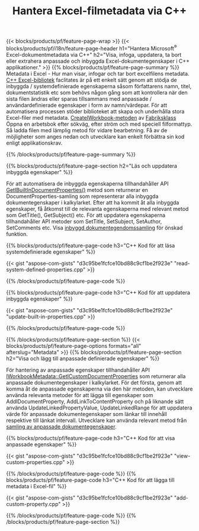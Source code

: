 ﻿---
title: Hantera Excel-filmetadata via C++
url: /sv/cpp/metadata/
description: Visa, lägg till, redigera, ta bort eller extrahera Excel-filers metadata med hjälp av C++-biblioteket
---
{{< blocks/products/pf/feature-page-wrap >}}
{{< blocks/products/pf/i18n/feature-page-header h1="Hantera Microsoft<sup>&reg;</sup> Excel-dokumentmetadata via C++" h2="Visa, infoga, uppdatera, ta bort eller extrahera anpassade och inbyggda Excel-dokumentegenskaper i C++ applikationer." >}}
{{% blocks/products/pf/feature-page-summary %}}
Metadata i Excel - Hur man visar, infogar och tar bort excelfilens metadata. [C++ Excel-bibliotek](/cells/cpp/) faclitates är på ett enkelt sätt genom att stödja de inbyggda / systemdefinierade egenskaperna såsom författarens namn, titel, dokumentstatistik etc som behövs någon gång som att kontrollera när den sista filen ändras eller sparas tillsammans med anpassade / användardefinierade egenskaper i form av namn/värdepar. För att automatisera processen stöder biblioteket att skapa och underhålla stora Excel-filer med metadata. [CreateIWorkbook-metoden](https://apireference.aspose.com/cells/cpp/class/aspose.cells.factory#a93f7282b976d2a001d44198dedaceee8) av [Fabriksklass](https://apireference.aspose.com/cells/cpp/class/aspose.cells.factory) Öppna en arbetsbok efter sökväg, efter ström och med speciell filformattyp. Så ladda filen med lämplig metod för vidare bearbetning. Få av de möjligheter som anges nedan och utvecklare kan enkelt förbättra sin kod enligt applikationskrav. 
 
{{% /blocks/products/pf/feature-page-summary %}}

{{% blocks/products/pf/feature-page-section h2="Läs och uppdatera inbyggda egenskaper" %}}

För att automatisera de inbyggda egenskaperna tillhandahåller API [GetIBuiltInDocumentProperties()](https://apireference.aspose.com/cells/cpp/class/aspose.cells.metadata.i_workbook_metadata) metod som returnerar en DocumentProperties-samling som representerar alla inbyggda dokumentegenskaper i kalkylarket. Efter att ha kommit åt alla inbyggda egenskaper, få åtkomst till de relevanta egenskaperna med relevant metod som GetTitle(), GetSubject() etc. För att uppdatera egenskaperna tillhandahåller API metoder som SetTitle, SetSubject, SetAuthor, SetComments etc. Visa [inbyggd dokumentegendomssamling](https://apireference.aspose.com/cells/cpp/class/aspose.cells.properties.i_built_in_document_property_collection) för önskad funktion.

{{% blocks/products/pf/feature-page-code h3="C++ Kod för att läsa systemdefinierade egenskaper" %}}

{{< gist "aspose-com-gists" "d3c95be1fcfce10bd88c9cf1be2f923e" "read-system-defined-properties.cpp" >}}

{{% /blocks/products/pf/feature-page-code %}}

{{% blocks/products/pf/feature-page-code h3="C++ Kod för att uppdatera inbyggda egenskaper" %}}

{{< gist "aspose-com-gists" "d3c95be1fcfce10bd88c9cf1be2f923e" "update-built-in-properties.cpp" >}}

{{% /blocks/products/pf/feature-page-code %}}


{{% /blocks/products/pf/feature-page-section %}}
{{< blocks/products/pf/feature-page-options formats="all" afterslug="Metadata" >}}
{{% blocks/products/pf/feature-page-section h2="Visa och lägg till anpassade definierade egenskaper" %}}

För hantering av anpassade egenskaper tillhandahåller API [IWorkbookMetadata::GetICustomDocumentProperties](https://apireference.aspose.com/cells/cpp/class/aspose.cells.metadata.i_workbook_metadata#a69f0226813ce18c03ebc13b8ca691e79) som returnerar alla anpassade dokumentegenskaper i kalkylarket. För det första, genom att komma åt de anpassade egenskaperna via den här metoden, kan utvecklare använda relevanta metoder för att lägga till egenskaper som AddIDocumentProperty, AddLinkToContentProperty och på liknande sätt använda UpdateLinkedPropertyValue, UpdateLinkedRange för att uppdatera värde för anpassade dokumentegenskaper som länkar till innehåll respektive till länkat intervall. Utvecklare kan använda relevant metod från [samling av anpassade dokumentegenskaper](https://apireference.aspose.com/cells/cpp/class/aspose.cells.properties.i_custom_document_property_collection).

{{% blocks/products/pf/feature-page-code h3="C++ Kod för att visa anpassade egenskaper" %}}

{{< gist "aspose-com-gists" "d3c95be1fcfce10bd88c9cf1be2f923e" "view-custom-properties.cpp" >}}

{{% /blocks/products/pf/feature-page-code %}}
{{% blocks/products/pf/feature-page-code h3="C++ Kod för att lägga till metadata i Excel-fil" %}}

{{< gist "aspose-com-gists" "d3c95be1fcfce10bd88c9cf1be2f923e" "add-custom-property.cpp" >}}

{{% /blocks/products/pf/feature-page-code %}}
{{% /blocks/products/pf/feature-page-section %}}